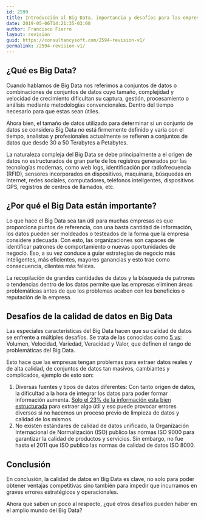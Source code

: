 ```yaml
---
id: 2599
title: Introducción al Big Data, importancia y desafíos para las empresas
date: 2019-05-06T14:21:35-03:00
author: Francisco Fierro
layout: revision
guid: https://consultancysoft.com/2594-revision-v1/
permalink: /2594-revision-v1/
---
```

## ¿Qué es Big Data?

Cuando hablamos de Big Data nos referimos a conjuntos de datos o combinaciones de conjuntos de datos cuyo tamaño, complejidad y velocidad de crecimiento dificultan su captura, gestión, procesamiento o análisis mediante metodologías convencionales. Dentro del tiempo necesario para que estas sean útiles.

Ahora bien, el tamaño de datos utilizado para determinar si un conjunto de datos se considera Big Data no está firmemente definido y varia con el tiempo, analistas y profesionales actualmente se refieren a conjuntos de datos que desde 30 a 50 Terabytes a Petabytes.

La naturaleza compleja del Big Data se debe principalmente a el origen de datos no estructurados de gran parte de los registros generados por las tecnologías modernas, como web logs, identificación por radiofrecuencia (RFID), sensores incorporados en dispositivos, maquinaria, búsquedas en Internet, redes sociales, computadores, teléfonos inteligentes, dispositivos GPS, registros de centros de llamados, etc.

## ¿Por qué el Big Data están importante?

Lo que hace el Big Data sea tan útil para muchas empresas es que proporciona puntos de referencia, con una basta cantidad de información, los datos pueden ser moldeados o testeados de la forma que la empresa considere adecuada. Con esto, las organizaciones son capaces de identificar patrones de comportamiento o nuevas oportunidades de negocio. Eso, a su vez conduce a guiar estrategias de negocio más inteligentes, más eficientes, mayores ganancias y esto trae como consecuencia, clientes más felices. 

La recopilación de grandes cantidades de datos y la búsqueda de patrones o tendencias dentro de los datos permite que las empresas eliminen áreas problemáticas antes de que los problemas acaben con los beneficios o reputación de la empresa.

## Desafíos de la calidad de datos en Big Data

Las especiales características del Big Data hacen que su calidad de datos se enfrente a múltiples desafíos. Se trata de las conocidas como [5 vs](https://www.iebschool.com/blog/5-vs-del-big-data/): Volumen, Velocidad, Variedad, Veracidad y Valor, que definen el rango de problemáticas del Big Data.

Esto hace que las empresas tengan problemas para extraer datos reales y de alta calidad, de conjuntos de datos tan masivos, cambiantes y complicados, ejemplo de esto son:

  1. Diversas fuentes y tipos de datos diferentes: Con tanto origen de datos, la dificultad a la hora de integrar los datos para poder formar información aumenta. [Solo el 23% de la información esta bien estructurada](https://www.powerdata.es/del-bit-al-big-data) para extraer algo útil y eso puede provocar errores diversos si no hacemos un proceso previo de limpieza de datos y calidad de los mismos.
  2. No existen estándares de calidad de datos unificado, la Organización Internacional de Normalización (ISO) publico las normas ISO 9000 para garantizar la calidad de productos y servicios. Sin embargo, no fue hasta el 2011 que ISO publico las normas de calidad de datos ISO 8000. 

## Conclusión

En conclusión, la calidad de datos en Big Data es clave, no solo para poder obtener ventajas competitivas sino también para impedir que incurramos en graves errores estratégicos y operacionales. 

Ahora que saben un poco al respecto, ¿qué otros desafíos pueden haber en el amplio mundo del Big Data?
